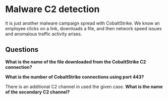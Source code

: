 # Malware C2 detection

It is just another malware campaign spread with CobaltStrike. We know an employee clicks on a link, downloads a file, 
and then network speed issues and anomalous traffic activity arises.

## Questions

**What is the name of the file downloaded from the CobaltStrike C2 connection?**

**What is the number of CobaltStrike connections using port 443?**

There is an additional C2 channel in used the given case. **What is the name of the secondary C2 channel?**
